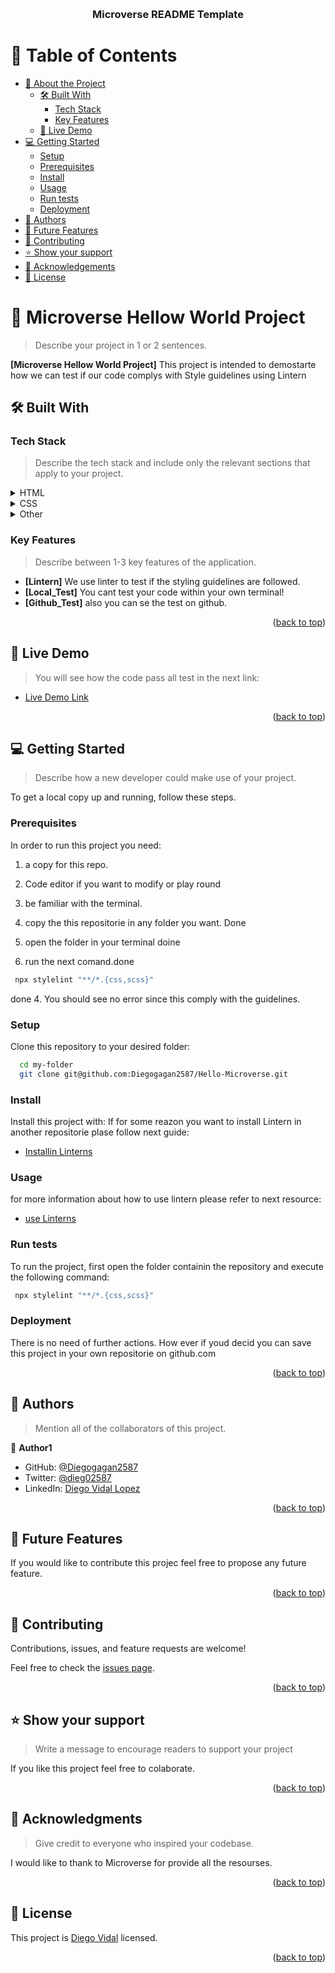 <a name="readme-top"></a>



<div align="center">
  <br/>

  <h3><b>Microverse README Template</b></h3>

</div>

<!-- TABLE OF CONTENTS -->

# 📗 Table of Contents

- [📖 About the Project](#about-project)
  - [🛠 Built With](#built-with)
    - [Tech Stack](#tech-stack)
    - [Key Features](#key-features)
  - [🚀 Live Demo](#live-demo)
- [💻 Getting Started](#getting-started)
  - [Setup](#setup)
  - [Prerequisites](#prerequisites)
  - [Install](#install)
  - [Usage](#usage)
  - [Run tests](#run-tests)
  - [Deployment](#deployment)
- [👥 Authors](#authors)
- [🔭 Future Features](#future-features)
- [🤝 Contributing](#contributing)
- [⭐️ Show your support](#support)
- [🙏 Acknowledgements](#acknowledgements)
- [📝 License](#license)

<!-- PROJECT DESCRIPTION -->

# 📖 Microverse Hellow World Project <a name="about-project"></a>

> Describe your project in 1 or 2 sentences.

**[Microverse Hellow World Project]** This project is intended to demostarte how we can test
if our code complys with Style guidelines using Lintern

## 🛠 Built With <a name="built-with"></a>

### Tech Stack <a name="tech-stack"></a>

> Describe the tech stack and include only the relevant sections that apply to your project.

<details>
  <summary>HTML</summary>
  <ul>
    <li><a href="">Index.html</a></li>
  </ul>
</details>

<details>
  <summary>CSS</summary>
  <ul>
    <li><a href="">style.css</a></li>
  </ul>
</details>

<details>
<summary>Other</summary>
  <ul>
    <li><a href="">Lintern</a></li>
  </ul>
</details>

<!-- Features -->

### Key Features <a name="key-features"></a>

> Describe between 1-3 key features of the application.

- **[Lintern]** We use linter to test if the styling guidelines are followed.
- **[Local_Test]** You cant test your code within your own terminal!
- **[Github_Test]** also you can se the test on github.

<p align="right">(<a href="#readme-top">back to top</a>)</p>

<!-- LIVE DEMO -->

## 🚀 Live Demo <a name="live-demo"></a>

> You will see how the code pass all test in the next link:

- [Live Demo Link](https://github.com/Diegogagan2587/Hello-Microverse/pull/1/checks)

<p align="right">(<a href="#readme-top">back to top</a>)</p>

<!-- GETTING STARTED -->

## 💻 Getting Started <a name="getting-started"></a>

> Describe how a new developer could make use of your project.

To get a local copy up and running, follow these steps.

### Prerequisites

In order to run this project you need:
1. a copy for this repo.
2. Code editor if you want to modify or play round
3. be familiar with the terminal.

1. copy the this repositorie in any folder you want. Done
2. open the folder in your terminal doine
3. run the next comand.done
```sh
 npx stylelint "**/*.{css,scss}"
``` 
done
4. You should see no error since this comply with the guidelines.

### Setup

Clone this repository to your desired folder:

```sh
  cd my-folder
  git clone git@github.com:Diegogagan2587/Hello-Microverse.git
```


### Install

Install this project with:
If for some reazon you want to install Lintern in another
repositorie plase follow next guide:


- [Installin Linterns](https://github.com/microverseinc/linters-config/tree/master/html-css)


### Usage

for more information about how to use lintern please refer to next resource:

- [use Linterns](https://github.com/microverseinc/linters-config/tree/master/html-css)



### Run tests


To run the project, first open the folder containin the repository and 
execute the following command:

```sh
 npx stylelint "**/*.{css,scss}"
```



### Deployment

There is no need of further actions. How ever if youd decid you can 
save this project in your own repositorie on github.com

<p align="right">(<a href="#readme-top">back to top</a>)</p>

<!-- AUTHORS -->

## 👥 Authors <a name="authors"></a>


> Mention all of the collaborators of this project.

👤 **Author1**

- GitHub: [@Diegogagan2587](https://github.com/Diegogagan2587)
- Twitter: [@dieg02587](https://twitter.com/dieg02587)
- LinkedIn: [Diego Vidal Lopez](https://www.linkedin.com/in/diego-vidal2587/)



<p align="right">(<a href="#readme-top">back to top</a>)</p>

<!-- FUTURE FEATURES -->

## 🔭 Future Features <a name="future-features"></a>

If you would like to contribute this projec feel free to propose any 
future feature.

<p align="right">(<a href="#readme-top">back to top</a>)</p>

<!-- CONTRIBUTING -->

## 🤝 Contributing <a name="contributing"></a>

Contributions, issues, and feature requests are welcome!

Feel free to check the [issues page](../../issues/).

<p align="right">(<a href="#readme-top">back to top</a>)</p>

<!-- SUPPORT -->

## ⭐️ Show your support <a name="support"></a>

> Write a message to encourage readers to support your project

If you like this project feel free to colaborate.

<p align="right">(<a href="#readme-top">back to top</a>)</p>

<!-- ACKNOWLEDGEMENTS -->

## 🙏 Acknowledgments <a name="acknowledgements"></a>

> Give credit to everyone who inspired your codebase.

I would like to thank to Microverse for provide all the resourses.

<p align="right">(<a href="#readme-top">back to top</a>)</p>


<!-- LICENSE -->

## 📝 License <a name="license"></a>

This project is [Diego Vidal](./LICENSE) licensed.

<p align="right">(<a href="#readme-top">back to top</a>)</p>